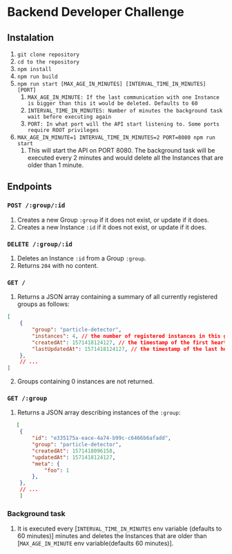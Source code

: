 # Backend Developer Challenge

## Instalation
1. ```git clone repository```
2. ```cd to the repository```
3. ```npm install```
4. ```npm run build```
5. ```npm run start [MAX_AGE_IN_MINUTES] [INTERVAL_TIME_IN_MINUTES] [PORT]```
   1. ```MAX_AGE_IN_MINUTE: If the last communication with one Instance is bigger than this it would be deleted. Defaults to 60```
   2. ```INTERVAL_TIME_IN_MINUTES: Number of minutes the background task wait before executing again```
   3. ```PORT: In what port will the API start listening to. Some ports require ROOT privileges```
6. ```MAX_AGE_IN_MINUTE=1 INTERVAL_TIME_IN_MINUTES=2 PORT=8080 npm run start```
   1. This will start the API on PORT 8080. The background task will be executed every 2 minutes and would delete all the Instances that are older than 1 minute.

## Endpoints

### ```POST /:group/:id```
  1. Creates a new Group ```:group``` if it does not exist, or update if it does.
  2. Creates a new Instance ```:id``` if it does not exist, or update if it does.

### ```DELETE /:group/:id```
1. Deletes an Instance ```:id``` from a Group ```:group```.
2. Returns ```204``` with no content.

### ```GET /```
1. Returns a JSON array containing a summary of all currently registered groups as follows:

```json
[
    {
        "group": "particle-detector",
        "instances": 4, // the number of registered instances in this group
        "createdAt": 1571418124127, // the timestamp of the first heartbeat registered in this group
        "lastUpdatedAt": 1571418124127, // the timestamp of the last heartbeat registerd in this group
    },
    // ...
]
```
2. Groups containing 0 instances are not returned.

### ```GET /:group```
1. Returns a JSON array describing instances of the ```:group```:
   
```json
   [
    {
        "id": "e335175a-eace-4a74-b99c-c6466b6afadd",
        "group": "particle-detector",
        "createdAt": 1571418096158,
        "updatedAt": 1571418124127,
        "meta": {
            "foo": 1
        },
    },
    // ...
    ]
```

### Background task
1. It is executed every [```INTERVAL_TIME_IN_MINUTES``` env variable (defaults to 60 minutes)] minutes and deletes the Instances that are older than [```MAX_AGE_IN_MINUTE``` env variable(defaults 60 minutes)].